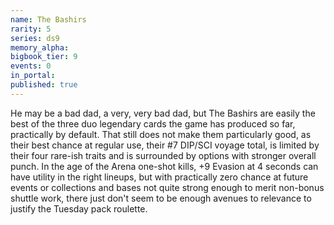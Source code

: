 ```yaml
---
name: The Bashirs
rarity: 5
series: ds9
memory_alpha:
bigbook_tier: 9
events: 0
in_portal:
published: true
---
```


He may be a bad dad, a very, very bad dad, but The Bashirs are easily the best of the three duo legendary cards the game has produced so far, practically by default. That still does not make them particularly good, as their best chance at regular use, their #7 DIP/SCI voyage total, is limited by their four rare-ish traits and is surrounded by options with stronger overall punch. In the age of the Arena one-shot kills, +9 Evasion at 4 seconds can have utility in the right lineups, but with practically zero chance at future events or collections and bases not quite strong enough to merit non-bonus shuttle work, there just don't seem to be enough avenues to relevance to justify the Tuesday pack roulette.

